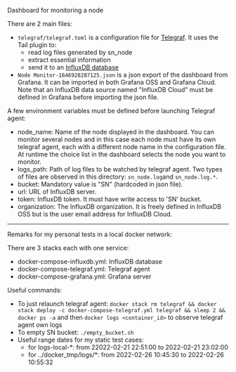 Dashboard for monitoring a node

There are 2 main files:
- `telegraf/telegraf.toml` is a configuration file for [Telegraf](https://docs.influxdata.com/telegraf/v1.21/). It uses the Tail plugin to:
    - read log files generated by sn_node
    - extract essential information
    - send it to an [InfluxDB database](https://docs.influxdata.com/)
- `Node Monitor-1646928287125.json` is a json export of the dashboard from Grafana. It can be imported in both Grafana OSS and Grafana Cloud. Note that an InfluxDB data source named "InfluxDB Cloud" must be defined in Grafana before importing the json file.

A few environment variables must be defined before launching Telegraf agent:
- node_name: Name of the node displayed in the dashboard. You can monitor several nodes and in this case each node must have its own telegraf agent, each with a different node name in the configuration file. At runtime the choice list in the dashboard selects the node you want to monitor.
- logs_path: Path of log files to be watched by telegraf agent. Two types of files are observed in this directory: `sn_node.log`and `sn_node.log.*`.
- bucket: Mandatory value is "SN" (hardcoded in json file).
- url: URL of InfluxDB server.
- token: InfluxDB token. It must have write access to 'SN' bucket.
- organization: The InfluxDB organization. It is freely defined in InfluxDB OSS but is the user email address for InfluxDB Cloud.

---

Remarks for my personal tests in a local docker network:

There are 3 stacks each with one service:
- docker-compose-influxdb.yml: InfluxDB database
- docker-compose-telegraf.yml: Telegraf agent
- docker-compose-grafana.yml: Grafana server

Useful commands:
- To just relaunch telegraf agent: `docker stack rm telegraf && docker stack deploy -c docker-compose-telegraf.yml telegraf && sleep 2 && docker ps -a` and then `docker logs <container_id>` to observe telegraf agent own logs
- To empty SN bucket: `./empty_bucket.sh`
- Useful range dates for my static test cases:
  - for logs-local-*: from 22022-02-21 22:51:00 to 2022-02-21 23:02:00
  - for ../docker_tmp/logs/*: from 2022-02-26 10:45:30 to 2022-02-26 10:55:32
